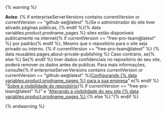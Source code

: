 {% warning %}

**Aviso**: {% if enterpriseServerVersions contains currentVersion or currentVersion == "github-ae@latest" %}Se o administrador do site tiver ativado páginas públicas, {% endif %}{% data variables.product.prodname_pages %} sites estão disponíveis publicamente na internet{% if currentVersion == "free-pro-team@latest" %} por padrão{% endif %}, Mesmo que o repositório para o site seja privado ou interno. {% if currentVersion == "free-pro-team@latest" %} {% data reusables.pages.about-private-publishing %} Caso contrário, se{% else %} Se{% endif %} tiver dados confidenciais no repositório do seu site, poderá remover os dados antes de publicar. Para mais informações, consulte{% if enterpriseServerVersions contains currentVersion or currentVersion == "github-ae@latest" %}[Configurando {% data variables.product.prodname_pages %} para a sua empresa](/admin/configuration/configuring-github-pages-for-your-enterprise#enabling-public-sites-for-github-pages)" e{% endif %} "[Sobre a visibilidade do repositório](/github/creating-cloning-and-archiving-repositories/about-repository-visibility){% if currentVersion == "free-pro-team@latest" %}" e "[Alterando a visibilidade do seu site {% data variables.product.prodname_pages %}](/github/working-with-github-pages/changing-the-visibility-of-your-github-pages-site).{% else %}."{% endif %}

{% endwarning %}
